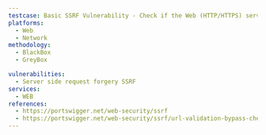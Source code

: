 ```yaml
---
testcase: Basic SSRF Vulnerability - Check if the Web (HTTP/HTTPS) service returns or exposes data fetched from internal or external resources, indicating the success of a server-side request
platforms: 
  - Web
  - Network
methodology: 
  - BlackBox
  - GreyBox

vulnerabilities:
  - Server side request forgery SSRF
services:
  - WEB
references:
  - https://portswigger.net/web-security/ssrf
  - https://portswigger.net/web-security/ssrf/url-validation-bypass-cheat-sheet
---
```

